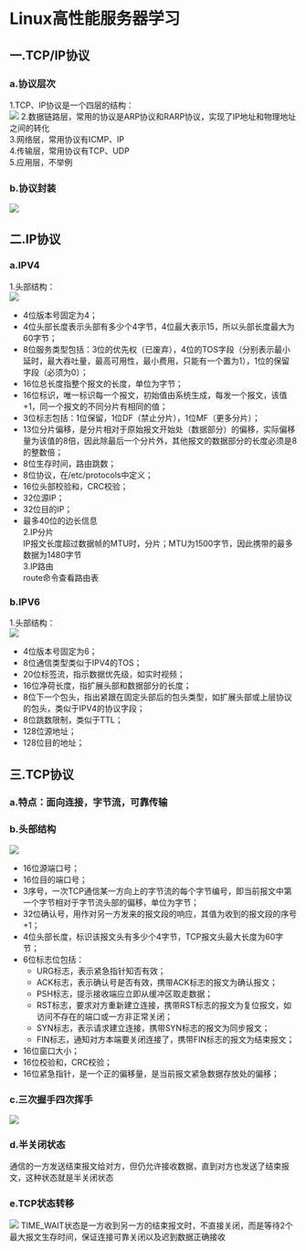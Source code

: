 Linux高性能服务器学习
=
## 一.TCP/IP协议
### a.协议层次
1.TCP、IP协议是一个四层的结构：<br>
![](https://github.com/CodeDrugger/HPLSP/raw/master/pic/001.png)
2.数据链路层，常用的协议是ARP协议和RARP协议，实现了IP地址和物理地址之间的转化<br>
3.网络层，常用协议有ICMP、IP<br>
4.传输层，常用协议有TCP、UDP<br>
5.应用层，不举例
### b.协议封装
![](https://github.com/CodeDrugger/HPLSP/raw/master/pic/002.png)
## 二.IP协议
### a.IPV4
1.头部结构：<br>
![](https://github.com/CodeDrugger/HPLSP/raw/master/pic/003.png)
- 4位版本号固定为4；<br>
- 4位头部长度表示头部有多少个4字节，4位最大表示15，所以头部长度最大为60字节；<br>
- 8位服务类型包括：3位的优先权（已废弃），4位的TOS字段（分别表示最小延时，最大吞吐量，最高可用性，最小费用，只能有一个置为1），1位的保留字段（必须为0）；<br>
- 16位总长度指整个报文的长度，单位为字节；<br>
- 16位标识，唯一标识每一个报文，初始值由系统生成，每发一个报文，该值+1，同一个报文的不同分片有相同的值；<br>
- 3位标志包括：1位保留，1位DF（禁止分片），1位MF（更多分片）；<br>
- 13位分片偏移，是分片相对于原始报文开始处（数据部分）的偏移，实际偏移量为该值的8倍，因此除最后一个分片外，其他报文的数据部分的长度必须是8的整数倍；<br>
- 8位生存时间，路由跳数；<br>
- 8位协议，在/etc/protocols中定义；<br>
- 16位头部校验和，CRC校验；<br>
- 32位源IP；<br>
- 32位目的IP；<br>
- 最多40位的边长信息<br>
2.IP分片<br>
IP报文长度超过数据帧的MTU时，分片；MTU为1500字节，因此携带的最多数据为1480字节<br>
3.IP路由<br>
route命令查看路由表<br>
### b.IPV6
1.头部结构：<br>
![](https://github.com/CodeDrugger/HPLSP/raw/master/pic/004.png)
- 4位版本号固定为6；<br>
- 8位通信类型类似于IPV4的TOS；<br>
- 20位标签流，指示数据优先级，如实时视频；<br>
- 16位净荷长度，指扩展头部和数据部分的长度；<br>
- 8位下一个包头，指出紧跟在固定头部后的包头类型，如扩展头部或上层协议的包头，类似于IPV4的协议字段；<br>
- 8位跳数限制，类似于TTL；<br>
- 128位源地址；<br>
- 128位目的地址；<br>
## 三.TCP协议
### a.特点：面向连接，字节流，可靠传输
### b.头部结构
![](https://github.com/CodeDrugger/HPLSP/raw/master/pic/005.png)
- 16位源端口号；<br>
- 16位目的端口号；<br>
- 3序号，一次TCP通信某一方向上的字节流的每个字节编号，即当前报文中第一个字节相对于字节流头部的偏移，单位为字节；<br>
- 32位确认号，用作对另一方发来的报文段的响应，其值为收到的报文段的序号+1；<br>
- 4位头部长度，标识该报文头有多少个4字节，TCP报文头最大长度为60字节；<br>
- 6位标志位包括：
  - URG标志，表示紧急指针知否有效；<br>
  - ACK标志，表示确认号是否有效，携带ACK标志的报文为确认报文；<br>
  - PSH标志，提示接收端应立即从缓冲区取走数据；<br>
  - RST标志，要求对方重新建立连接，携带RST标志的报文为复位报文，如访问不存在的端口或一方非正常关闭；<br>
  - SYN标志，表示请求建立连接，携带SYN标志的报文为同步报文；<br>
  - FIN标志，通知对方本端要关闭连接了，携带FIN标志的报文为结束报文；<br>
- 16位窗口大小；<br>
- 16位校验和，CRC校验；<br>
- 16位紧急指针，是一个正的偏移量，是当前报文紧急数据存放处的偏移；<br>
### c.三次握手四次挥手
![](https://github.com/CodeDrugger/HPLSP/raw/master/pic/006.png)
### d.半关闭状态
通信的一方发送结束报文给对方，但仍允许接收数据，直到对方也发送了结束报文，这种状态就是半关闭状态<br>
### e.TCP状态转移
![](https://github.com/CodeDrugger/HPLSP/raw/master/pic/007.png)
TIME_WAIT状态是一方收到另一方的结束报文时，不直接关闭，而是等待2个最大报文生存时间，保证连接可靠关闭以及迟到数据正确接收<br>
